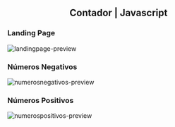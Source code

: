 <h2 align="center">
    Contador | Javascript
</h2>

<h3>Landing Page</h3>
<img alt="landingpage-preview" src="https://imgur.com/a/eWkSXaE">
<br><h3>Números Negativos</h3>
<img alt="numerosnegativos-preview" src="https://imgur.com/a/CtHlJrt">
<br><h3>Números Positivos</h3>
<img alt="numerospositivos-preview" src="https://imgur.com/a/m5oIWSy">
<br>